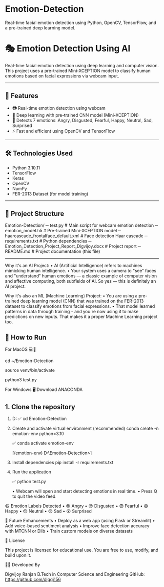 # Emotion-Detection
Real-time facial emotion detection using Python, OpenCV, TensorFlow, and a pre-trained deep learning model.
# 🎭 Emotion Detection Using AI

Real-time facial emotion detection using deep learning and computer vision. This project uses a pre-trained Mini-XCEPTION model to classify human emotions based on facial expressions via webcam input.

---

## 📌 Features

- 📷 Real-time emotion detection using webcam
- 🧠 Deep learning with pre-trained CNN model (Mini-XCEPTION)
- 🎯 Detects 7 emotions: Angry, Disgusted, Fearful, Happy, Neutral, Sad, Surprised
- ⚡ Fast and efficient using OpenCV and TensorFlow

---

## 🛠️ Technologies Used

- Python 3.10.11
- TensorFlow
- Keras
- OpenCV
- NumPy
- FER-2013 Dataset (for model training)

---

## 📁 Project Structure
Emotion-Detection/
─ test.py                                         # Main script for webcam emotion detection
─ emotion_model.h5                                # Pre-trained Mini-XCEPTION model
─ haarcascade_frontalface_default.xml             # Face detection Haar cascade
─ requirements.txt                                # Python dependencies
─ Emotion_Detection_Project_Report_Digvijoy.docx  # Project report
─ README.md                                       # Project documentation (this file)

---



Why it's an Al Project:
• Al (Artificial Intelligence) refers to machines mimicking human intelligence.
• Your system uses a camera to "see" faces and "understand" human emotions — a classic example of computer vision and affective computing, both subfields of Al.
So yes — this is definitely an Al project.

Why it's also an ML (Machine Learning) Project:
• You are using a pre-trained deep learning model (CNN) that was trained on the FER-2013 dataset to classify emotions from facial expressions.
• That model learned patterns in data through training - and you're now using it to make predictions on new inputs.
That makes it a proper Machine Learning project too.




## 🚀 How to Run

For MacOS 💻🍎

cd ~/Emotion-Detection

source venv/bin/activate

python3 test.py


For Windows 🖥️
Download ANACONDA 


## 1. Clone the repository


1. D: ✅ cd Emotion-Detection

2. Create and activate virtual environment (recommended)
conda create -n emotion-env python=3.10

    ✅ conda activate emotion-env
   
    [(emotion-env) D:\Emotion-Detection>]

4. Install dependencies
pip install -r requirements.txt

5. Run the application

    ✅ python test.py

	•	Webcam will open and start detecting emotions in real time.
	•	Press Q to quit the video feed.


😃 Emotion Labels Detected
	•	😠 Angry
	•	😒 Disgusted
	•	😨 Fearful
	•	😄 Happy
	•	😐 Neutral
	•	😢 Sad
	•	😲 Surprised

🔮 Future Enhancements
	•	Deploy as a web app (using Flask or Streamlit)
	•	Add voice-based sentiment analysis
	•	Improve face detection accuracy with MTCNN or Dlib
	•	Train custom models on diverse datasets


📄 License

This project is licensed for educational use. You are free to use, modify, and build upon it.


👨‍💻 Developed By

Digvijoy Ranjan
B.Tech in Computer Science and Engineering
GitHub: https://github.com/diggi156
